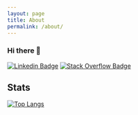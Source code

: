 ```yaml
---
layout: page
title: About
permalink: /about/
---
```


### Hi there 👋

[![Linkedin Badge](https://img.shields.io/badge/-davidwalschots-blue?style=flat&logo=Linkedin&logoColor=white&link=https://www.linkedin.com/in/davidwalschots/)](https://www.linkedin.com/in/davidwalschots/)
[![Stack Overflow Badge](https://img.shields.io/badge/-David%20Walschots-black?style=flat&logo=Stack%20Overflow&logoColor=orange&link=https://stackoverflow.com/users/20057/david-walschots)](https://stackoverflow.com/users/20057/david-walschots)

## Stats

[![Top Langs](https://github-readme-stats.vercel.app/api/top-langs/?username=davidwalschots&layout=compact)](https://github.com/anuraghazra/github-readme-stats)
